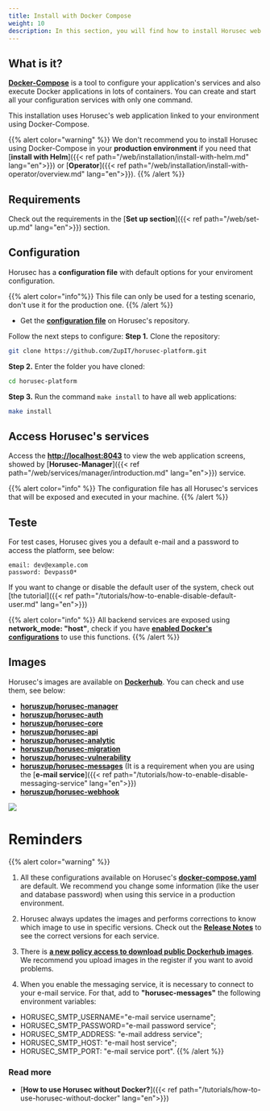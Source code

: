 ```yaml
---
title: Install with Docker Compose
weight: 10
description: In this section, you will find how to install Horusec web application in your environment using docker-compose.
---
```


## **What is it?** 

[**Docker-Compose**](https://docs.docker.com/compose/)  is a tool to configure your application's services and also execute Docker applications in lots of containers. You can create and start all your configuration services with only one command. 

This installation uses Horusec's web application linked to your environment using Docker-Compose. 

{{% alert color="warning" %}} 
We don't recommend you to install Horusec using Docker-Compose in your **production environment** if you need that [**install with Helm**]({{< ref path="/web/installation/install-with-helm.md" lang="en">}}) or [**Operator**]({{< ref path="/web/installation/install-with-operator/overview.md" lang="en">}}).
{{% /alert %}}


## **Requirements**
Check out the requirements in the [**Set up section**]({{< ref path="/web/set-up.md" lang="en">}}) section. 


## **Configuration**
Horusec has a **configuration file** with default options for your enviroment configuration.
 
{{% alert color="info"%}}
This file can only be used for a testing scenario, don't use it for the production one.
{{% /alert %}}

- Get the [**configuration file**](https://github.com/ZupIT/horusec-platform/blob/main/deployments/compose/compose.yaml) on Horusec's repository.

Follow the next steps to configure:
**Step 1.** Clone the repository:
```bash
git clone https://github.com/ZupIT/horusec-platform.git

```

**Step 2.** Enter the folder you have cloned:

```bash
cd horusec-platform
```
**Step 3.** Run the command `make install` to have all web applications:

```bash
make install
```


## **Access Horusec's services**

Access the [**http://localhost:8043**](http://localhost:8043) to view the web application screens, showed by [**Horusec-Manager**]({{< ref path="/web/services/manager/introduction.md" lang="en">}}) service.

 

{{% alert color="info" %}}
The configuration file has all Horusec's services that will be exposed and executed in your machine.
{{% /alert %}}

## **Teste**
For test cases, Horusec gives you a default e-mail and a password to access the platform, see below:

```text
email: dev@example.com
password: Devpass0*
```

If you want to change or disable the default user of the system, check out [the  tutorial]({{< ref path="/tutorials/how-to-enable-disable-default-user.md" lang="en">}})

{{% alert color="info" %}}
All backend services are exposed using **network_mode: "host"**, check if you have [**enabled Docker's configurations**](https://docs.docker.com/network/host/) to use this functions.
{{% /alert %}}

## **Images**
Horusec's images are available on [**Dockerhub**](https://hub.docker.com/u/horuszup). You can check and use them, see below: 

* [**horuszup/horusec-manager**](https://hub.docker.com/r/horuszup/horusec-manager)
* [**horuszup/horusec-auth**](https://hub.docker.com/r/horuszup/horusec-auth)
* [**horuszup/horusec-core**](https://hub.docker.com/r/horuszup/horusec-core)
* [**horuszup/horusec-api**](https://hub.docker.com/r/horuszup/horusec-api)
* [**horuszup/horusec-analytic**](https://hub.docker.com/r/horuszup/horusec-analytic)
* [**horuszup/horusec-migration**](https://hub.docker.com/r/horuszup/horusec-migration)
* [**horuszup/horusec-vulnerability**](https://hub.docker.com/r/horuszup/horusec-vulnerability)
* [**horuszup/horusec-messages**](https://hub.docker.com/r/horuszup/horusec-messages) (It is a requirement when you are using the [**e-mail service**]({{< ref path="/tutorials/how-to-enable-disable-messaging-service" lang="en">}})
* [**horuszup/horusec-webhook**](https://hub.docker.com/r/horuszup/horusec-webhook)

![](/docs/ptbr/web/installing/docker-compose/0-installing.gif)

# **Reminders**

{{% alert color="warning" %}}
1. All these configurations available on Horusec's [**docker-compose.yaml**](https://github.com/ZupIT/horusec-platform/blob/main/deployments/compose/compose.yaml) are default. We recommend you change some information (like the user and database password) when using this service in a production environment.


2. Horusec always updates the images and performs corrections to know which image to use in specific versions. Check out the [**Release Notes**](https://github.com/ZupIT/horusec/releases) to see the correct versions for each service.


3. There is [**a new policy access to download public Dockerhub images**](https://docs.docker.com/docker-hub/download-rate-limit/). We recommend you upload images in the register if you want to avoid problems. 

4. When you enable the messaging service, it is necessary to connect to your e-mail service. For that, add to **"horusec-messages"** the following environment variables:   
- HORUSEC_SMTP_USERNAME="e-mail service username";
- HORUSEC_SMTP_PASSWORD="e-mail password service";
- HORUSEC_SMTP_ADDRESS: "e-mail address service";
- HORUSEC_SMTP_HOST: "e-mail host service";
- HORUSEC_SMTP_PORT: "e-mail service port".
{{% /alert %}}

### Read more
- [**How to use Horusec without Docker?**]({{< ref path="/tutorials/how-to-use-horusec-without-docker" lang="en">}})